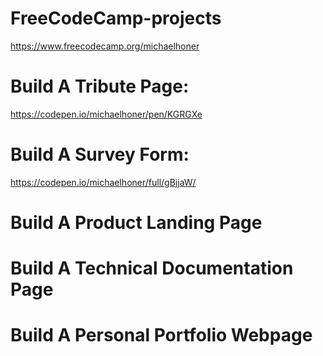 # FreeCodeCamp-projects

https://www.freecodecamp.org/michaelhoner



# Build A Tribute Page:

https://codepen.io/michaelhoner/pen/KGRGXe



# Build A Survey Form:



https://codepen.io/michaelhoner/full/gBjjaW/



# Build A Product Landing Page



# Build A Technical Documentation Page



# Build A Personal Portfolio Webpage
